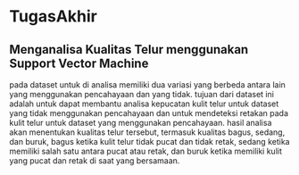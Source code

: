 # TugasAkhir
Menganalisa Kualitas Telur menggunakan Support Vector Machine
---
pada dataset untuk di analisa memiliki dua variasi yang berbeda antara lain yang menggunakan pencahayaan dan yang tidak. tujuan dari dataset ini adalah untuk dapat membantu analisa kepucatan kulit telur untuk dataset yang tidak menggunakan pencahayaan dan untuk mendeteksi retakan pada kulit telur untuk dataset yang menggunakan pencahayaan. hasil analisa akan menentukan kualitas telur tersebut, termasuk kualitas bagus, sedang, dan buruk, bagus ketika kulit telur tidak pucat dan tidak retak, sedang ketika memiliki salah satu antara pucat atau retak, dan buruk ketika memiliki kulit yang pucat dan retak di saat yang bersamaan. 
